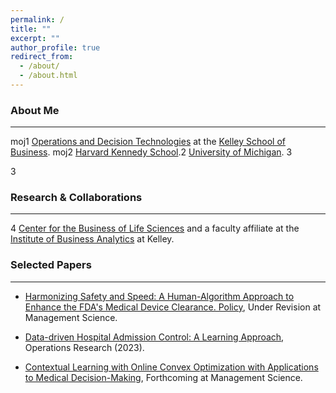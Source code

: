 ```yaml
---
permalink: /
title: ""
excerpt: ""
author_profile: true
redirect_from: 
  - /about/
  - /about.html
---
```


### About Me
___
moj1 [Operations and Decision Technologies](https://kelley.iu.edu/faculty-research/departments/operations-decision-technologies/index.html) at the [Kelley School of Business](https://kelley.iu.edu). moj2 [Harvard Kennedy School](https://www.hks.harvard.edu).2 [University of Michigan](https://ioe.engin.umich.edu). 3

3 
<!---under the supervision of [Mark P. Van Oyen](https://ioe.engin.umich.edu/people/van-oyen-mark-p/). I also obtained an MSc in Statistics from the University of Michigan. ---->

### Research & Collaborations
___
4 [Center for the Business of Life Sciences](https://kelley.iu.edu/faculty-research/centers-institutes/business-of-life-sciences/index.html) and a faculty affiliate at the [Institute of Business Analytics](https://kelley.iu.edu/faculty-research/centers-institutes/business-analytics/index.html) at Kelley.
### Selected Papers
___
* [Harmonizing Safety and Speed: A Human-Algorithm Approach to Enhance the FDA's Medical Device Clearance.  Policy](https://papers.ssrn.com/sol3/papers.cfm?abstract_id=4863134), Under Revision at Management Science.       

* [Data-driven Hospital Admission Control: A Learning Approach](https://papers.ssrn.com/sol3/papers.cfm?abstract_id=3653433), Operations Research (2023).     

* [Contextual Learning with Online Convex Optimization with Applications to Medical Decision-Making](https://papers.ssrn.com/sol3/papers.cfm?abstract_id=3501316), Forthcoming at Management Science.  

